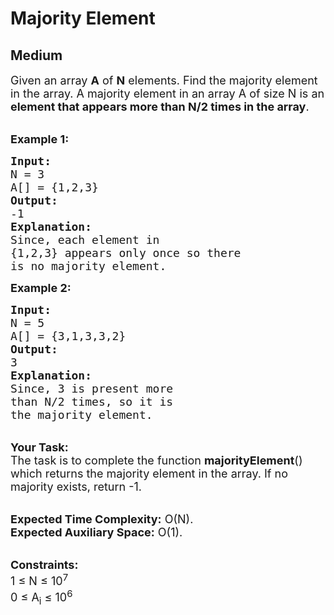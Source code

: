 # Majority Element
##  Medium 
<div class="problem-statement">
                <p></p><p><span style="font-size:18px">Given an array <strong>A</strong> of <strong>N</strong> elements. Find the majority element in the array.&nbsp;A majority element in an array A of size N is an <strong>element that appears more than N/2 times in the array</strong>.</span><br>
&nbsp;</p>

<p><span style="font-size:18px"><strong>Example 1:</strong></span></p>

<pre><span style="font-size:18px"><strong>Input:
</strong>N = 3 
A[] = {1,2,3} 
<strong>Output:
</strong>-1<strong>
Explanation:
</strong>Since, each element in 
{1,2,3} appears only once so there 
is no majority element.</span>
</pre>

<p><span style="font-size:18px"><strong>Example 2:</strong></span></p>

<pre><span style="font-size:18px"><strong>Input:
</strong>N = 5 
A[] = {3,1,3,3,2} 
<strong>Output:
</strong>3<strong>
Explanation:
</strong>Since, 3 is present more
than N/2 times, so it is 
the majority element.</span>
</pre>

<p><br>
<span style="font-size:18px"><strong>Your Task:</strong><br>
The task is to complete the function <strong>majorityElement</strong>() which returns&nbsp;the majority element in the array. If no majority exists, return -1.</span><br>
&nbsp;</p>

<p><span style="font-size:18px"><strong>Expected Time Complexity:</strong>&nbsp;O(N).<br>
<strong>Expected Auxiliary Space:</strong>&nbsp;O(1).</span><br>
&nbsp;</p>

<p><span style="font-size:18px"><strong>Constraints:</strong><br>
1 ≤ N ≤ 10<sup>7</sup><br>
0 ≤ A<sub>i</sub> ≤ 10<sup>6</sup></span></p>
 <p></p>
            </div>